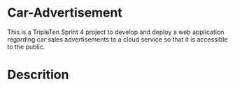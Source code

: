 # Car-Advertisement
This is a TripleTen Sprint 4 project to develop and deploy a web application regarding car sales advertisements to a cloud service so that it is accessible to the public.

# Descrition
